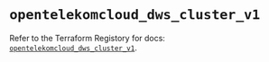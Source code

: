 # `opentelekomcloud_dws_cluster_v1`

Refer to the Terraform Registory for docs: [`opentelekomcloud_dws_cluster_v1`](https://www.terraform.io/docs/providers/opentelekomcloud/r/dws_cluster_v1).
